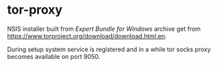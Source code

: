 # tor-proxy
NSIS installer built from *Expert Bundle for Windows* archive
get from https://www.torproject.org/download/download.html.en.

During setup system service is registered and in a while
tor socks proxy becomes available on port 9050.
